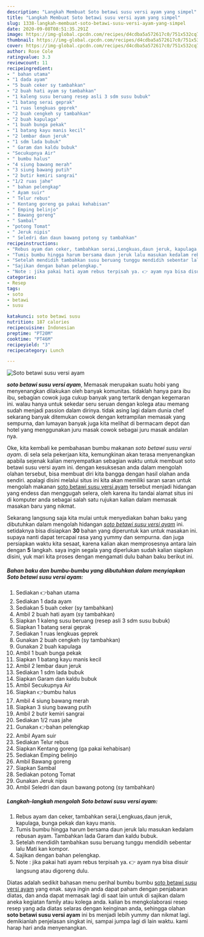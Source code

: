 ```yaml
---
description: "Langkah Membuat Soto betawi susu versi ayam yang simpel"
title: "Langkah Membuat Soto betawi susu versi ayam yang simpel"
slug: 1338-langkah-membuat-soto-betawi-susu-versi-ayam-yang-simpel
date: 2020-09-08T08:51:35.291Z
image: https://img-global.cpcdn.com/recipes/d4cdba5a572617c0/751x532cq70/soto-betawi-susu-versi-ayam-foto-resep-utama.jpg
thumbnail: https://img-global.cpcdn.com/recipes/d4cdba5a572617c0/751x532cq70/soto-betawi-susu-versi-ayam-foto-resep-utama.jpg
cover: https://img-global.cpcdn.com/recipes/d4cdba5a572617c0/751x532cq70/soto-betawi-susu-versi-ayam-foto-resep-utama.jpg
author: Rose Cole
ratingvalue: 3.3
reviewcount: 11
recipeingredient:
- " bahan utama"
- "1 dada ayam"
- "5 buah ceker sy tambahkan"
- "2 buah hati ayam sy tambahkan"
- "1 kaleng susu beruang resep asli 3 sdm susu bubuk"
- "1 batang serai geprak"
- "1 ruas lengkuas geprek"
- "2 buah cengkeh sy tambahkan"
- "2 buah kapulaga"
- "1 buah bunga pekak"
- "1 batang kayu manis kecil"
- "2 lembar daun jeruk"
- "1 sdm lada bubuk"
- " Garam dan kaldu bubuk"
- "Secukupnya Air"
- " bumbu halus"
- "4 siung bawang merah"
- "3 siung bawang putih"
- "2 butir kemiri sangrai"
- "1/2 ruas jahe"
- " bahan pelengkap"
- " Ayam suir"
- " Telur rebus"
- " Kentang goreng ga pakai kehabisan"
- " Emping belinjo"
- " Bawang goreng"
- " Sambal"
- "potong Tomat"
- " Jeruk nipis"
- " Seledri dan daun bawang potong sy tambahkan"
recipeinstructions:
- "Rebus ayam dan ceker, tambahkan serai,Lengkuas,daun jeruk, kapulaga, bunga pekak dan kayu manis."
- "Tumis bumbu hingga harum bersama daun jeruk lalu masukan kedalam rebusan ayam. Tambahkan lada Garam dan kaldu bubuk."
- "Setelah mendidih tambahkan susu beruang tunggu mendidih sebentar lalu Mati kan kompor."
- "Sajikan dengan bahan pelengkap."
- "Note : jika pakai hati ayam rebus terpisah ya. 👉 ayam nya bisa disuir langsung atau digoreng dulu."
categories:
- Resep
tags:
- soto
- betawi
- susu

katakunci: soto betawi susu 
nutrition: 187 calories
recipecuisine: Indonesian
preptime: "PT20M"
cooktime: "PT46M"
recipeyield: "3"
recipecategory: Lunch

---
```



![Soto betawi susu versi ayam](https://img-global.cpcdn.com/recipes/d4cdba5a572617c0/751x532cq70/soto-betawi-susu-versi-ayam-foto-resep-utama.jpg)

<b><i>soto betawi susu versi ayam</i></b>, Memasak merupakan suatu hobi yang menyenangkan dilakukan oleh banyak komunitas. tidaklah hanya para ibu ibu, sebagian cowok juga cukup banyak yang tertarik dengan kegemaran ini. walau hanya untuk sekedar seru seruan dengan kolega atau memang sudah menjadi passion dalam dirinya. tidak asing lagi dalam dunia chef sekarang banyak ditemukan cowok dengan ketrampilan memasak yang sempurna, dan lumayan banyak juga kita melihat di bermacam depot dan hotel yang menggunakan juru masak cowok sebagai juru masak andalan nya.



Oke, kita kembali ke pembahasan bumbu makanan <i>soto betawi susu versi ayam</i>. di sela sela pekerjaan kita, kemungkinan akan terasa menyenangkan apabila sejenak kalian menyempatkan sebagian waktu untuk membuat soto betawi susu versi ayam ini. dengan kesuksesan anda dalam mengolah olahan tersebut, bisa membuat diri kita bangga dengan hasil olahan anda sendiri. apalagi disini melalui situs ini kita akan memiliki saran saran untuk mengolah makanan <u>soto betawi susu versi ayam</u> tersebut menjadi hidangan yang endess dan menggugah selera, oleh karena itu tandai alamat situs ini di komputer anda sebagai salah satu rujukan kalian dalam memasak masakan baru yang nikmat.


Sekarang langsung saja kita mulai untuk menyediakan bahan baku yang dibutuhkan dalam mengolah hidangan <u><i>soto betawi susu versi ayam</i></u> ini. setidaknya bisa disiapkan <b>30</b> bahan yang diperuntuk kan untuk masakan ini. supaya nanti dapat tercapai rasa yang yummy dan sempurna. dan juga persiapkan waktu kita sesaat, karena kalian akan memprosesnya antara lain dengan <b>5</b> langkah. saya ingin segala yang diperlukan sudah kalian siapkan disini, yuk mari kita proses dengan mengamati dulu bahan baku berikut ini.

<!--inarticleads1-->

##### Bahan baku dan bumbu-bumbu yang dibutuhkan dalam menyiapkan Soto betawi susu versi ayam:

1. Sediakan  👉bahan utama
1. Sediakan 1 dada ayam
1. Sediakan 5 buah ceker (sy tambahkan)
1. Ambil 2 buah hati ayam (sy tambahkan)
1. Siapkan 1 kaleng susu beruang (resep asli 3 sdm susu bubuk)
1. Siapkan 1 batang serai geprak
1. Sediakan 1 ruas lengkuas geprek
1. Gunakan 2 buah cengkeh (sy tambahkan)
1. Gunakan 2 buah kapulaga
1. Ambil 1 buah bunga pekak
1. Siapkan 1 batang kayu manis kecil
1. Ambil 2 lembar daun jeruk
1. Sediakan 1 sdm lada bubuk
1. Siapkan  Garam dan kaldu bubuk
1. Ambil Secukupnya Air
1. Siapkan  👉bumbu halus
1. Ambil 4 siung bawang merah
1. Siapkan 3 siung bawang putih
1. Ambil 2 butir kemiri sangrai
1. Sediakan 1/2 ruas jahe
1. Gunakan  👉bahan pelengkap
1. Ambil  Ayam suir
1. Sediakan  Telur rebus
1. Siapkan  Kentang goreng (ga pakai kehabisan)
1. Sediakan  Emping belinjo
1. Ambil  Bawang goreng
1. Siapkan  Sambal
1. Sediakan potong Tomat
1. Gunakan  Jeruk nipis
1. Ambil  Seledri dan daun bawang potong (sy tambahkan)




<!--inarticleads2-->

##### Langkah-langkah mengolah Soto betawi susu versi ayam:

1. Rebus ayam dan ceker, tambahkan serai,Lengkuas,daun jeruk, kapulaga, bunga pekak dan kayu manis.
1. Tumis bumbu hingga harum bersama daun jeruk lalu masukan kedalam rebusan ayam. Tambahkan lada Garam dan kaldu bubuk.
1. Setelah mendidih tambahkan susu beruang tunggu mendidih sebentar lalu Mati kan kompor.
1. Sajikan dengan bahan pelengkap.
1. Note : jika pakai hati ayam rebus terpisah ya. 👉 ayam nya bisa disuir langsung atau digoreng dulu.




Diatas adalah sedikit bahasan menu perihal bumbu bumbu <u>soto betawi susu versi ayam</u> yang enak. saya ingin anda dapat paham dengan penjabaran diatas, dan anda dapat memasak lagi di saat lain untuk di sajikan dalam aneka kegiatan family atau kolega anda. kalian bs mengkolaborasi resep resep yang ada diatas selaras dengan keinginan anda, sehingga olahan <b>soto betawi susu versi ayam</b> ini bs menjadi lebih yummy dan nikmat lagi. demikianlah penjelasan singkat ini, sampai jumpa lagi di lain waktu. kami harap hari anda menyenangkan.
